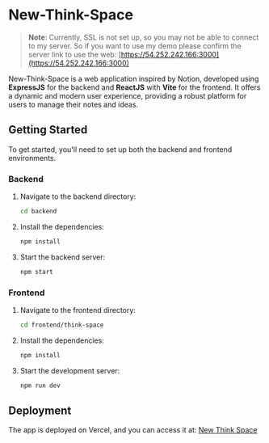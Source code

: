 # New-Think-Space
> **Note**: Currently, SSL is not set up, so you may not be able to connect to my server. So if you want to use my demo please confirm the server link to use the web: [https://54.252.242.166:3000](https://54.252.242.166:3000)

New-Think-Space is a web application inspired by Notion, developed using **ExpressJS** for the backend and **ReactJS** with **Vite** for the frontend. It offers a dynamic and modern user experience, providing a robust platform for users to manage their notes and ideas.

## Getting Started

To get started, you'll need to set up both the backend and frontend environments.

### Backend

1. Navigate to the backend directory:
    ```bash
    cd backend
    ```

2. Install the dependencies:
    ```bash
    npm install
    ```

3. Start the backend server:
    ```bash
    npm start
    ```

### Frontend

1. Navigate to the frontend directory:
    ```bash
    cd frontend/think-space
    ```

2. Install the dependencies:
    ```bash
    npm install
    ```

3. Start the development server:
    ```bash
    npm run dev
    ```

## Deployment

The app is deployed on Vercel, and you can access it at: [New Think Space](https://new-think-space.vercel.app)
